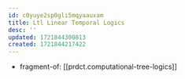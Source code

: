 ```yaml
---
id: c0yuye2sp0gli5mqyaauxam
title: Ltl Linear Temporal Logics
desc: ''
updated: 1721844300813
created: 1721844217422
---
```


- fragment-of: [[prdct.computational-tree-logics]]